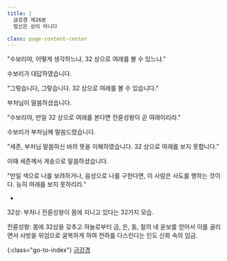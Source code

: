 ```yaml
---
title: |
  금강경 제26분
  법신은 상이 아니다

class: page-content-center
---
```


"수보리야, 어떻게 생각하느냐,
32 상으로 여래를 볼 수 있느냐."

수보리가 대답하였습니다.

"그렇습니다, 그렇습니다. 32 상으로 여래를 볼 수 있습니다."

부처님이 말씀하셨습니다.

"수보리야, 만일 32 상으로 여래를 본다면 전륜성왕이 곧 여래이리라."

수보리가 부처님께 말씀드렸습니다.

"세존, 부처님 말씀하신 바의 뜻을 이해하였습니다.
32 상으로 여래를 보지 못합니다."

이때 세존께서 게송으로 말씀하셨습니다.

"만일 색으로 나를 보려하거나,
음성으로 나를 구한다면,
이 사람은 사도를 행하는 것이다.
능히 여래를 보지 못하리라."

*

32상: 부처나 전륜성왕이 몸에 지니고 있다는 32가지 모습.

전륜성왕: 몸에 32상을 갖추고 하늘로부터 금, 은, 동, 철의 네 윤보를 얻어서
이를 굴리면서 사방을 위엄으로 굴복하게 하여 천하를 다스린다는 인도 신화 속의 임금.

{:class="go-to-index"}
[금강경](index)